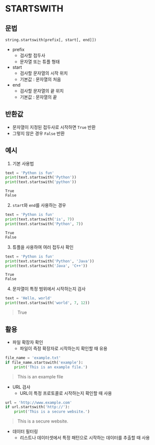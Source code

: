 # STARTSWITH

## 문법
```python
string.startswith(prefix[, start[, end]])
```
- prefix
  - 검사할 접두사
  - 문자열 또는 튜플 형태
- start
  - 검사할 문자열의 시작 위치
  - 기본값 : 문자열의 처음
- end
  - 검사할 문자열의 끝 위치
  - 기본값 : 문자열의 끝

## 반환값
- 문자열이 지정된 접두사로 시작하면 `True` 반환
- 그렇지 않은 경우 `False` 반환

## 예시
1. 기본 사용법
```python
text = 'Python is fun'
print(text.startswith('Python'))
print(text.startswith('python'))
```
```
True
False
```

2. `start`와 `end`를 사용하는 경우
```python
text = 'Python is fun'
print(text.startswith('is', 7))
print(text.startswith('Python', 7))
```
```
True
False
```

3. 튜플을 사용하여 여러 접두사 확인
```python
text = 'Python is fun'
print(text.startswith('Python', 'Java'))
print(text.startswith('Java', 'C++'))
```
```
True
False
```

4. 문자열이 특정 범위에서 시작하는지 검사
```python
text = 'Hello, world'
print(text.startswith('world', 7, 12))
```
> True

## 활용
- 파일 확장자 확인
  - 파일이 즉정 확장자로 시작하는지 확인할 때 유용
```python
file_name = 'example.txt'
if file_name.startswith('example'):
    print('This is an example file.')
```
> This is an example file
- URL 검사
  - URL이 특정 프로토콜로 시작하는지 확인할 때 사용
```python
url = 'http://www.example.com'
if url.startswith('http://'):
    print('This is a secure website.')
```
> This is a secure website.
- 데이터 필터링
  - 리스트나 데이터셋에서 특정 패턴으로 시작하는 데이터를 추출할 때 사용